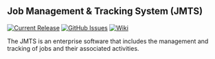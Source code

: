 ## Job Management & Tracking System (JMTS)

[![Current Release](https://img.shields.io/badge/release-latest-green.svg)](https://github.com/DPBandA/job-management-tracking-system/releases/latest)
[![GitHub Issues](https://img.shields.io/github/issues/dpbanda/job-management-tracking-system.svg)](https://github.com/dpbanda/job-management-tracking-system/issues)
[![Wiki](https://img.shields.io/badge/documentation-wiki-green.svg)](https://github.com/DPBandA/job-management-tracking-system/wiki)

The JMTS is an enterprise software that includes the management and tracking of jobs and their associated activities.

